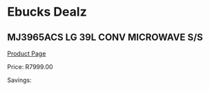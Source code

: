 
# Ebucks Dealz
## MJ3965ACS LG 39L CONV MICROWAVE S/S
[Product Page](https://www.ebucks.com/web/shop/productSelected.do?prodId=1059177684&catId=704989856)

Price: R7999.00

Savings: 


	